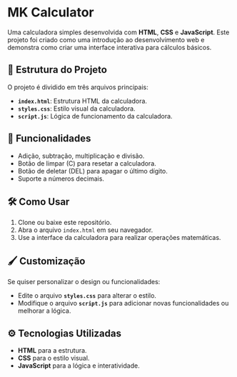 # MK Calculator

Uma calculadora simples desenvolvida com **HTML**, **CSS** e **JavaScript**. Este projeto foi criado como uma introdução ao desenvolvimento web e demonstra como criar uma interface interativa para cálculos básicos.

## 📂 Estrutura do Projeto

O projeto é dividido em três arquivos principais:

- **`index.html`**: Estrutura HTML da calculadora.
- **`styles.css`**: Estilo visual da calculadora.
- **`script.js`**: Lógica de funcionamento da calculadora.

## 🚀 Funcionalidades

- Adição, subtração, multiplicação e divisão.
- Botão de limpar (C) para resetar a calculadora.
- Botão de deletar (DEL) para apagar o último dígito.
- Suporte a números decimais.

## 🛠️ Como Usar

1. Clone ou baixe este repositório.
2. Abra o arquivo `index.html` em seu navegador.
3. Use a interface da calculadora para realizar operações matemáticas.

## 🖌️ Customização

Se quiser personalizar o design ou funcionalidades:
- Edite o arquivo **`styles.css`** para alterar o estilo.
- Modifique o arquivo **`script.js`** para adicionar novas funcionalidades ou melhorar a lógica.

## ⚙️ Tecnologias Utilizadas

- **HTML** para a estrutura.
- **CSS** para o estilo visual.
- **JavaScript** para a lógica e interatividade.
